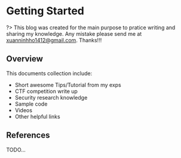 # Getting Started

?> This blog was created for the main purpose to pratice writing and sharing my knowledge. Any mistake please send me at [xuanninhho1412@gmail.com](xuanninhho1412@gmail.com). Thanks!!!

## Overview

This documents collection include:

- Short awesome Tips/Tutorial from my exps
- CTF competition write up
- Security research knowledge
- Sample code
- Videos
- Other helpful links

## References

TODO...
